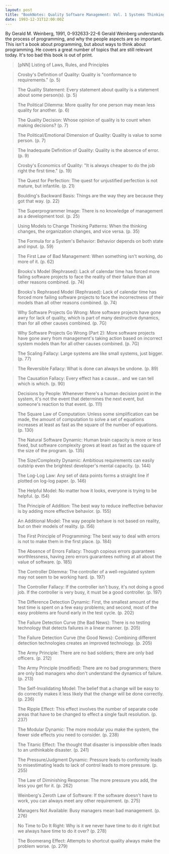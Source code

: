```yaml
---
layout: post
title: "BookNotes: Quality Software Management: Vol. 1 Systems Thinking"
date: 1993-12-31T12:00:00Z
---
```

By Gerald M. Weinberg, 1991, 0-932633-22-6
 Gerald Weinberg understands the process of programming, and why
the people aspects are so important.  This isn't a book about
programming, but about ways to think about programming.  He covers a
great number of topics that are still relevant today.  It's too bad
this book is out of print.


> [pNN] Listing of Laws, Rules, and Principles



> Crosby's Definition of Quality: Quality is "conformance to requirements."
> (p. 5)



> The Quality Statement: Every statement about quality is a statement about some
> person(s). (p. 5)



> The Political Dilemma: More quality for one person may mean less
> quality for another. (p. 6)



> The Quality Decision: Whose opinion of quality is to count when making
> decisions? (p. 7)



> The Political/Emotional Dimension of Quality: Quality is value to some
> person. (p. 7)



> The Inadequate Definition of Quality: Quality is the absence of error. (p. 9)



> Crosby's Economics of Quality: "It is always cheaper to do the job
> right the first time." (p. 19)



> The Quest for Perfection: The quest for unjustified perfection is not
> mature, but infantile. (p. 21)



> Boulding's Backward Basis: Things are the way they are because they
> got that way. (p. 22)



> The Superprogrammer Image: There is no knowledge of management as a
> development tool. (p. 25)



> Using Models to Change Thinking Patterns: When the thinking changes,
> the organization changes, and vice versa. (p. 35)



> The Formula for a System's Behavior: Behavior depends on both state
> and input. (p. 59)



> The First Law of Bad Management: When something isn't working, do more
> of it. (p. 62)



> Brooks's Model (Rephrased): Lack of calendar time has forced more
> failing software projects to face the reality of their failure than
> all other reasons combined.  (p. 74)



> Brooks's Rephrased Model (Rephrased): Lack of calendar time has forced
> more failing software projects to face the incorrectness of their
> models than all other reasons combined. (p. 74)



> Why Software Projects Go Wrong: More software projects have gone awry
> for lack of quality, which is part of many destructive dynamics, than
> for all other causes combined. (p. 7G)



> Why Software Projects Go Wrong (Part 2): More software projects have
> gone awry from management's taking action based on incorrect system
> models than for all other causes combined. (p. 7G)



> The Scaling Fallacy: Large systems are like small systems, just
> bigger. (p. 77)



> The Reversible Fallacy: What is done can always be undone. (p. 89)



> The Causation Fallacy: Every effect has a cause... and we can tell
> which is which. (p. 90)



> Decisions by People: Whenever there's a human decision point in the
> system, it's not the event that determines the next event, but
> someone's reaction to that event. (p. 111)



> The Square Law of Computation: Unless some simplification can be made,
> the amount of computation to solve a set of equations increases at
> least as fast as the square of the number of equations. (p. 130)



> The Natural Software Dynamic: Human brain capacity is more or less
> fixed, but software complexity grows at least as fast as the square of
> the size of the program. (p. 135)



> The Size/Complexity Dynamic: Ambitious requirements can easily
> outstrip even the brightest developer's mental capacity. (p. 144)



> The Log-Log Law: Any set of data points forms a straight line if
> plotted on log-log paper. (p. 146)



> The Helpful Model: No matter how it looks, everyone is trying to be
> helpful. (p. l54)



> The Principle of Addition: The best way to reduce ineffective behavior is by
> adding more effective behavior. (p. 155)



> An Additional Model: The way people behave is not based on reality,
> but on their models of reality. (p. l56)



> The First Principle of Programming: The best way to deal with errors
> is not to make them in the first place. (p. 184)



> The Absence of Errors Fallacy: Though copious errors guarantees
> worthlessness, having zero errors guarantees nothing at all about the
> value of software. (p. 185)



> The Controller Dilemma: The controller of a well-regulated system may
> not seem to be working hard. (p. 197)



> The Controller Fallacy: If the controller isn't busy, it's not doing a
> good job. If the controller is very busy, it must be a good
> controller. (p. 197)



> The Difference Detection Dynamic: First, the smallest amount of the
> test time is spent on a few easy problems; and second, most of the
> easy problems are found early in the test cycle. (p. 202)



> The Failure Detection Curve (the Bad News): There is no testing
> technology that detects failures in a linear manner. (p. 205)



> The Failure Detection Curve (the Good News): Combining different detection
> technologies creates an improved technology. (p. 205)



> The Army Principle: There are no bad soldiers; there are only bad
> officers.  (p. 212)



> The Army Principle (modified): There are no bad programmers; there are
> only bad managers who don't understand the dynamics of failure. (p. 213)



> The Self-Invalidating Model: The belief that a change will be easy to
> do correctly makes it less likely that the change will be done
> correctly. (p. 236)



> The Ripple Effect: This effect involves the number of separate code
> areas that have to be changed to effect a single fault resolution. (p. 237)



> The Modular Dynamic: The more modular you make the system, the fewer
> side effects you need to consider. (p. 238)



> The Titanic Effect: The thought that disaster is impossible often
> leads to an unthinkable disaster. (p. 241)



> The Pressure/Judgment Dynamic: Pressure leads to conformity leads to
> misestimating leads to lack of control leads to more pressure. (p. 255)



> The Law of Diminishing Response: The more pressure you add, the less
> you get for it. (p. 262)



> Weinberg's Zeroth Law of Software: If the software doesn't have to
> work, you can always meet any other requirement. (p. 275)



> Managers Not Available: Busy managers mean bad management. (p. 276)



> No Time to Do It Right: Why is it we never have time to do it right
> but we always have time to do it over? (p. 278)



> The Boomerang Effect: Attempts to shortcut quality always make the
> problem worse. (p. 279)
> 



